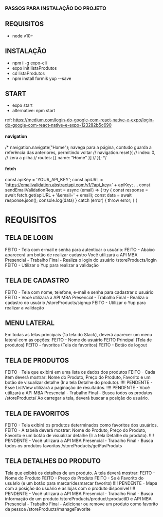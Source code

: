 ### PASSOS PARA INSTALAÇÃO DO PROJETO
## REQUISITOS
- node v10+

## INSTALAÇÃO
- npm i -g expo-cli
- expo init listaProdutos
- cd listaProdutos
- npm install formik yup --save

## START
- expo start
- alternative: npm start


ref: https://medium.com/login-do-google-com-react-native-e-expo/login-do-google-com-react-native-e-expo-123282b5c690

#### navigation
/* 
      navigation.navigate("Home");
      navega para a página, contudo guarda a referência das anteriores, permitindo voltar
      // navigation.reset({
      //   index: 0, // zera a pilha
      //   routes: [{ name: "Home" }]
      // });
    */
#### fetch
const apiKey = 'YOUR_API_KEY';
const apiURL = 'https://emailvalidation.abstractapi.com/v1/?api_key=' + apiKey;
...
   const sendEmailValidationRequest = async (email) => {
      try {
          const response = await fetch.get(apiURL + '&email=' + email);
          const data = await response.json();
          console.log(data)
      } catch (error) {
          throw error;
      }
   }

# REQUISITOS
## TELA DE LOGIN
FEITO - Tela com e-mail e senha para autenticar o usuário:
FEITO - Abaixo aparecerá um botão de realizar cadastro
Você utilizará a API MBA Presencial - Trabalho Final - Realiza o login do usuário /storeProducts/login
FEITO - Utilizar o Yup para realizar a validação

## TELA DE CADASTRO
FEITO - Tela com nome, telefone, e-mail e senha para cadastrar o usuário
FEITO - Você utilizará a API MBA Presencial - Trabalho Final - Realiza o cadastro do usuário /storeProducts/signup
FEITO - Utilizar o Yup para realizar a validação

## MENU LATERAL
Em todas as telas principais (1a tela do Stack), deverá aparecer um menu lateral com as opções:
FEITO - Nome do usuário
FEITO Principal (Tela de produtos)
FEITO - favoritos (Tela de favoritos)
FEITO - Botão de logout

## TELA DE PRODUTOS
FEITO - Tela que exibirá em uma lista os dados dos produtos
FEITO - Cada item deverá mostrar: Nome do Produto, Preço do Produto, Favorito e um botão de visualizar detalhe (Ir a tela Detalhe do produto).
!!!! PENDENTE - Esse ListView utilizará a paginação de resultados.
!!!! PENDENTE - Você utilizará a API MBA Presencial - Trabalho Final - Busca todos os produtos /storeProducts/
Ao carregar a tela, deverá buscar a posição do usuário.

## TELA DE FAVORITOS
FEITO - Tela exibirá os produtos determinados como favoritos dos usuários.
FEITO - A tabela deverá mostrar: Nome do Produto, Preço do Produto, Favorito e um botão de visualizar detalhe (Ir a tela Detalhe do produto).
!!!! PENDENTE - Você utilizará a API MBA Presencial - Trabalho Final - Busca todos os produtos favoritos /storeProducts/getFavProduts

## TELA DETALHES DO PRODUTO
Tela que exibirá os detalhes de um produto.
A tela deverá mostrar:
FEITO - Nome do Produto
FEITO - Preço do Produto
FEITO - Se é Favorito do usuário (e um botão para marcar/desmarcar favorito)
!!!! PENDENTE - Mapa com a posição do usuário e as lojas com o produto disponível
!!!! PENDENTE - Você utilizará a API MBA Presencial - Trabalho Final - Busca informação de um produto /storeProducts/product/:productID e API MBA Presencial - Trabalho Final - Adicionar ou remove um produto como favorito da pessoa /storeProducts/manageFavorite